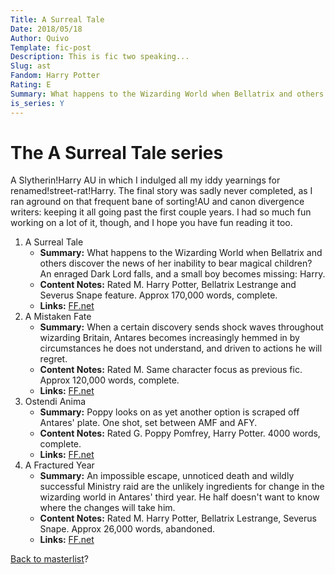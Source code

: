 ```yaml
---
Title: A Surreal Tale
Date: 2018/05/18
Author: Quivo
Template: fic-post
Description: This is fic two speaking...
Slug: ast
Fandom: Harry Potter
Rating: E
Summary: What happens to the Wizarding World when Bellatrix and others discover the news of her inability to bear magical children? An enraged Dark Lord falls, and a small boy becomes missing: Harry.
is_series: Y
---
```


# The A Surreal Tale series
A Slytherin!Harry AU in which I indulged all my iddy yearnings for renamed!street-rat!Harry. The final story was sadly never completed, as I ran aground on that frequent bane of sorting!AU and canon divergence writers: keeping it all going past the first couple years. I had so much fun working on a lot of it, though, and I hope you have fun reading it too.

1. A Surreal Tale
	- **Summary:** What happens to the Wizarding World when Bellatrix and others discover the news of her inability to bear magical children? An enraged Dark Lord falls, and a small boy becomes missing: Harry.
	- **Content Notes:** Rated M. Harry Potter, Bellatrix Lestrange and Severus Snape feature. Approx 170,000 words, complete.
	- **Links:** [FF.net](https://www.fanfiction.net/s/2590595/1/A-Surreal-Tale)
1. A Mistaken Fate
	- **Summary:** When a certain discovery sends shock waves throughout wizarding Britain, Antares becomes increasingly hemmed in by circumstances he does not understand, and driven to actions he will regret.
	- **Content Notes:** Rated M. Same character focus as previous fic. Approx 120,000 words, complete.
	- **Links:** [FF.net](https://www.fanfiction.net/s/3150349/1/A-Mistaken-Fate)
1. Ostendi Anima
	- **Summary:** Poppy looks on as yet another option is scraped off Antares' plate. One shot, set between AMF and AFY.
	- **Content Notes:** Rated G. Poppy Pomfrey, Harry Potter. 4000 words, complete.
	- **Links:** [FF.net](https://www.fanfiction.net/s/3968802/1/Ostendi-Anima)
1. A Fractured Year
	- **Summary:** An impossible escape, unnoticed death and wildly successful Ministry raid are the unlikely ingredients for change in the wizarding world in Antares' third year. He half doesn't want to know where the changes will take him.
	- **Content Notes:** Rated M. Harry Potter, Bellatrix Lestrange, Severus Snape. Approx 26,000 words, abandoned.
	- **Links:** [FF.net](https://www.fanfiction.net/s/3741153/1/A-Fractured-Year)

[Back to masterlist][masterlist]?

[masterlist]: %base_url%/ficlist "Go back to fic masterlist"